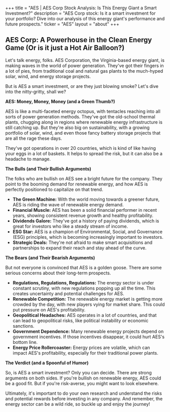 +++
title = "AES |  AES Corp Stock Analysis: Is This Energy Giant a Smart Investment?"
description = "AES Corp stock: Is it a smart investment for your portfolio? Dive into our analysis of this energy giant's performance and future prospects."
ticker = "AES"
layout = "about"
+++

        


## AES Corp: A Powerhouse in the Clean Energy Game (Or is it just a Hot Air Balloon?)

Let's talk energy, folks. AES Corporation, the Virginia-based energy giant, is making waves in the world of power generation. They've got their fingers in a lot of pies, from traditional coal and natural gas plants to the much-hyped solar, wind, and energy storage projects. 

But is AES a smart investment, or are they just blowing smoke? Let's dive into the nitty-gritty, shall we?

**AES: Money, Money, Money (and a Green Thumb?)**

AES is like a multi-faceted energy octopus, with tentacles reaching into all sorts of power generation methods. They've got the old-school thermal plants, chugging along in regions where renewable energy infrastructure is still catching up. But they're also big on sustainability, with a growing portfolio of solar, wind, and even those fancy battery storage projects that are all the rage these days. 

They've got operations in over 20 countries, which is kind of like having your eggs in a lot of baskets. It helps to spread the risk, but it can also be a headache to manage. 

**The Bulls (and Their Bullish Arguments)**

The folks who are bullish on AES see a bright future for the company. They point to the booming demand for renewable energy, and how AES is perfectly positioned to capitalize on that trend. 

* **The Green Machine:** With the world moving towards a greener future, AES is riding the wave of renewable energy demand.
* **Financial Muscle:** AES has been a solid financial performer in recent years, showing consistent revenue growth and healthy profitability.
* **Dividends Galore:** They've got a history of paying dividends, which is great for investors who like a steady stream of income.
* **ESG Star:** AES is a champion of Environmental, Social, and Governance (ESG) principles, which is becoming increasingly important to investors.
* **Strategic Deals:** They're not afraid to make smart acquisitions and partnerships to expand their reach and stay ahead of the curve.

**The Bears (and Their Bearish Arguments)**

But not everyone is convinced that AES is a golden goose. There are some serious concerns about their long-term prospects.

* **Regulations, Regulations, Regulations:** The energy sector is under constant scrutiny, with new regulations popping up all the time. This creates uncertainty and potential challenges for AES. 
* **Renewable Competition:** The renewable energy market is getting more crowded by the day, with new players vying for market share. This could put pressure on AES's profitability.
* **Geopolitical Headaches:** AES operates in a lot of countries, and that can lead to geopolitical risks, like political instability or economic sanctions.
* **Government Dependence:** Many renewable energy projects depend on government incentives. If those incentives disappear, it could hurt AES's bottom line.
* **Energy Price Rollercoaster:** Energy prices are volatile, which can impact AES's profitability, especially for their traditional power plants.

**The Verdict (and a Spoonful of Humor)**

So, is AES a smart investment? Only you can decide. There are strong arguments on both sides. If you're bullish on renewable energy, AES could be a good fit. But if you're risk-averse, you might want to look elsewhere.

Ultimately, it's important to do your own research and understand the risks and potential rewards before investing in any company. And remember, the energy sector can be a wild ride, so buckle up and enjoy the journey! 

        